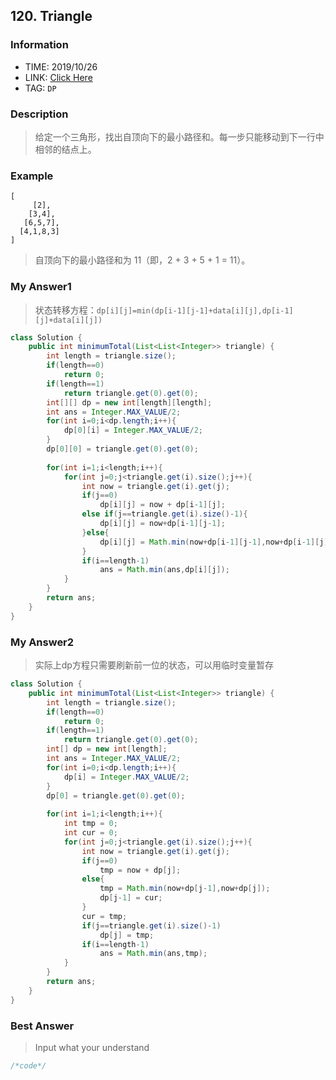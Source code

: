 ## 120. Triangle

### Information
* TIME: 2019/10/26
* LINK: [Click Here](https://leetcode-cn.com/problems/triangle/)
* TAG: `DP`

### Description
> 给定一个三角形，找出自顶向下的最小路径和。每一步只能移动到下一行中相邻的结点上。

### Example
```text
[
     [2],
    [3,4],
   [6,5,7],
  [4,1,8,3]
]
```
> 自顶向下的最小路径和为 11（即，2 + 3 + 5 + 1 = 11）。

### My Answer1
> 状态转移方程：`dp[i][j]=min(dp[i-1][j-1]+data[i][j],dp[i-1][j]+data[i][j])`
```java
class Solution {
    public int minimumTotal(List<List<Integer>> triangle) {
        int length = triangle.size();
        if(length==0)
            return 0;
        if(length==1)
            return triangle.get(0).get(0);
        int[][] dp = new int[length][length];
        int ans = Integer.MAX_VALUE/2;
        for(int i=0;i<dp.length;i++){
            dp[0][i] = Integer.MAX_VALUE/2;
        }
        dp[0][0] = triangle.get(0).get(0);
        
        for(int i=1;i<length;i++){
            for(int j=0;j<triangle.get(i).size();j++){
                int now = triangle.get(i).get(j);
                if(j==0)
                    dp[i][j] = now + dp[i-1][j];
                else if(j==triangle.get(i).size()-1){
                    dp[i][j] = now+dp[i-1][j-1];
                }else{
                    dp[i][j] = Math.min(now+dp[i-1][j-1],now+dp[i-1][j]);
                }
                if(i==length-1)
                    ans = Math.min(ans,dp[i][j]);
            }
        }
        return ans;
    }
}
```

### My Answer2
> 实际上dp方程只需要刷新前一位的状态，可以用临时变量暂存
```java
class Solution {
    public int minimumTotal(List<List<Integer>> triangle) {
        int length = triangle.size();
        if(length==0)
            return 0;
        if(length==1)
            return triangle.get(0).get(0);
        int[] dp = new int[length];
        int ans = Integer.MAX_VALUE/2;
        for(int i=0;i<dp.length;i++){
            dp[i] = Integer.MAX_VALUE/2;
        }
        dp[0] = triangle.get(0).get(0);
        
        for(int i=1;i<length;i++){
            int tmp = 0;
            int cur = 0;
            for(int j=0;j<triangle.get(i).size();j++){
                int now = triangle.get(i).get(j);
                if(j==0)
                    tmp = now + dp[j];
                else{
                    tmp = Math.min(now+dp[j-1],now+dp[j]);
                    dp[j-1] = cur;
                }
                cur = tmp;
                if(j==triangle.get(i).size()-1)
                    dp[j] = tmp;
                if(i==length-1)
                    ans = Math.min(ans,tmp);
            }
        }
        return ans;
    }
}
```


### Best Answer
> Input what your understand
```c
/*code*/
```


